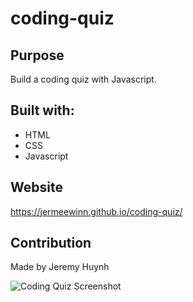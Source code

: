 # coding-quiz

## Purpose
Build a coding quiz with Javascript.

## Built with:
* HTML
* CSS
* Javascript

## Website
https://jermeewinn.github.io/coding-quiz/

## Contribution
Made by Jeremy Huynh

![Coding Quiz Screenshot](https://user-images.githubusercontent.com/88342540/137649855-709cafd9-2cd6-470e-9b42-8c4eadb00f57.png)
